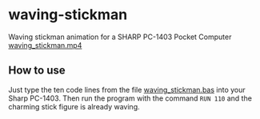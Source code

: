 # waving-stickman
Waving stickman animation for a SHARP PC-1403 Pocket Computer\
[waving_stickman.mp4](waving_stickman.mp4)

## How to use
Just type the ten code lines from the file [waving_stickman.bas](waving_stickman.bas) into your Sharp PC-1403. Then run the program with the command `RUN 110` and the charming stick figure is already waving.
